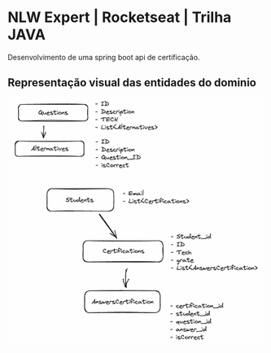 # NLW Expert | Rocketseat |  Trilha JAVA

Desenvolvimento de uma spring boot api de certificação. 

## Representação visual das entidades do dominio

![Entidades do dominio](diagrams.png)